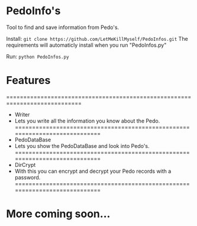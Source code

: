 # PedoInfo's
Tool to find and save information from Pedo's.

Install:
```git clone https://github.com/LetMeKillMyself/PedoInfos.git```
The requirements will automaticly install when you run "PedoInfos.py"

Run:
```python PedoInfos.py```

# Features
============================================================================
- Writer
 - Lets you write all the information you know about the Pedo.
============================================================================
- PedoDataBase
 - Lets you show the PedoDataBase and look into Pedo's.
============================================================================
- DirCrypt
 - With this you can encrypt and decrypt your Pedo records with a password.
============================================================================

# More coming soon...
